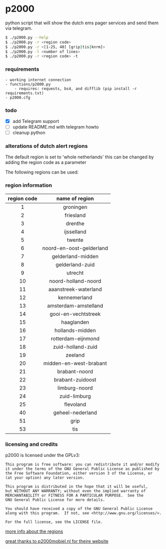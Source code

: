 # p2000
python script that will show the dutch ems pager services and send them via telegram.

```bash
$ ./p2000.py --help
$ ./p2000.py -r <region code>
$ ./p2000.py -r <[1-25, 40] [grip|tis|knrm]>
$ ./p2000.py -l <number of lines>
$ ./p2000.py -r <region code> -t
```

### requirements
    - working internet connection
    - functions/p2000.py
        - requires: requests, bs4, and difflib (pip install -r requirements.txt)
    - p2000.cfg

### todo
- [x] add Telegram support
- [ ] update README.md with telegram howto
- [ ] cleanup python

### alterations of dutch alert regions
The default region is set to 'whole netherlands' this can be changed by adding the region code as a parameter

The following regions can be used:

### region information

|region code|name of region             |
|:---------:|:-------------------------:|
|1          |groningen                  |
|2          |friesland                  |
|3          |drenthe                    |
|4          |ijsselland                 |
|5          |twente                     |
|6          |noord-en-oost-gelderland   |
|7          |gelderland-midden          |
|8          |gelderland-zuid            |
|9          |utrecht                    |
|10         |noord-holland-noord        |
|11         |aaanstreek-waterland       |
|12         |kennemerland               |
|13         |amsterdam-amstelland       |
|14         |gooi-en-vechtstreek        |
|15         |haaglanden                 |
|16         |hollands-midden            |
|17         |rotterdam-eijnmond         |
|18         |zuid-holland-zuid          |
|19         |zeeland                    |
|20         |midden-en-west-brabant     |
|21         |brabant-noord              |
|22         |brabant-zuidoost           |
|23         |limburg-noord              |
|24         |zuid-limburg               |
|25         |flevoland                  |
|40         |geheel-nederland           |
|51         |grip                       |
|53         |tis                        |

### licensing and credits
p2000 is licensed under the GPLv3:
```
This program is free software: you can redistribute it and/or modify
it under the terms of the GNU General Public License as published by
the Free Software Foundation, either version 3 of the License, or
(at your option) any later version.

This program is distributed in the hope that it will be useful,
but WITHOUT ANY WARRANTY; without even the implied warranty of
MERCHANTABILITY or FITNESS FOR A PARTICULAR PURPOSE.  See the
GNU General Public License for more details.

You should have received a copy of the GNU General Public License
along with this program.  If not, see <http://www.gnu.org/licenses/>.

For the full license, see the LICENSE file.
```

[more info about the regions](https://nl.wikipedia.org/wiki/Veiligheidsregio)

[great thanks to p2000mobiel.nl for theire website](http://p2000mobiel.nl)
